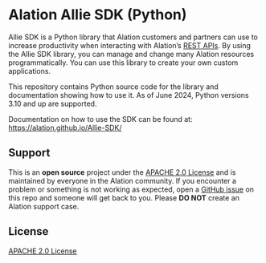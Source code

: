 # Alation Allie SDK (Python)

Allie SDK is a Python library that Alation customers and partners can use to increase productivity when interacting with Alation’s [REST APIs](https://developer.alation.com/dev/reference/createtoken). By using the Allie SDK library, you can manage and change many Alation resources programmatically. You can use this library to create your own custom applications.

This repository contains Python source code for the library and documentation showing how to use it. As of June 2024, Python versions 3.10 and up are supported.

Documentation on how to use the SDK can be found at: 
https://alation.github.io/Allie-SDK/

## Support
This is an **open source** project under the [APACHE 2.0 License](https://apache.org/licenses/LICENSE-2.0) and is maintained by everyone in the Alation community. If you encounter a problem or something is not working as expected, open a [GitHub issue](https://github.com/Alation/Allie-SDK/issues) on this repo and someone will get back to you. Please **DO NOT** create an Alation support case.

## License
[APACHE 2.0 License](https://apache.org/licenses/LICENSE-2.0)